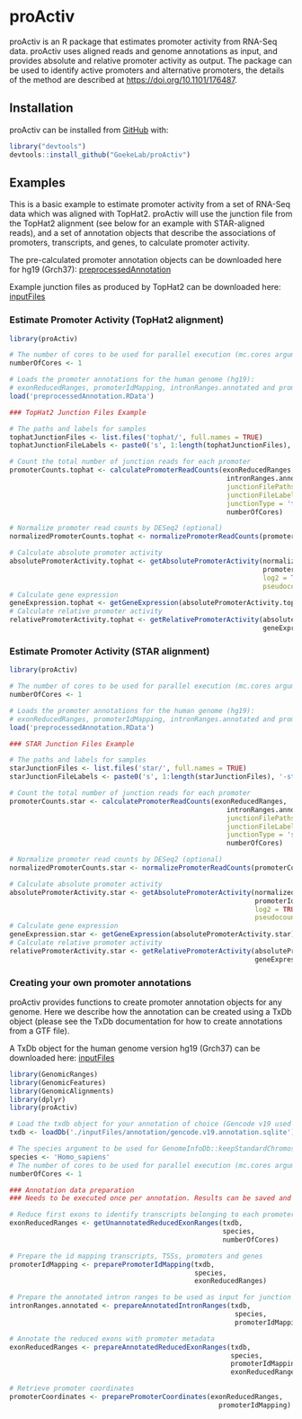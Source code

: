 
<!-- README.md is generated from README.Rmd. Please edit that file -->
proActiv
========

<!-- badges: start -->
<!-- badges: end -->
proActiv is an R package that estimates promoter activity from RNA-Seq data. proActiv uses aligned reads and genome annotations as input, and provides absolute and relative promoter activity as output. The package can be used to identify active promoters and alternative promoters, the details of the method are described at <https://doi.org/10.1101/176487>.

Installation
------------

proActiv can be installed from [GitHub](https://github.com/) with:

``` r
library("devtools")
devtools::install_github("GoekeLab/proActiv")
```

Examples
--------

This is a basic example to estimate promoter activity from a set of RNA-Seq data which was aligned with TopHat2. proActiv will use the junction file from the TopHat2 alignment (see below for an example with STAR-aligned reads), and a set of annotation objects that describe the associations of promoters, transcripts, and genes, to calculate promoter activity.

The pre-calculated promoter annotation objects can be downloaded here for hg19 (Grch37): [preprocessedAnnotation](https://drive.google.com/drive/folders/1dtuP2QIKBTIQd8HecUmDZz2fCI_VaLMl?usp=sharing)

Example junction files as produced by TopHat2 can be downloaded here: [inputFiles](https://drive.google.com/drive/folders/1R8sI97h1ZTdyxbQxG4latR9xN9FF2tq8?usp=sharing)

### Estimate Promoter Activity (TopHat2 alignment)

``` r
library(proActiv)

# The number of cores to be used for parallel execution (mc.cores argument for parallel::mclappy), optional
numberOfCores <- 1

# Loads the promoter annotations for the human genome (hg19):
# exonReducedRanges, promoterIdMapping, intronRanges.annotated and promoterCoordinates
load('preprocessedAnnotation.RData')

### TopHat2 Junction Files Example 

# The paths and labels for samples
tophatJunctionFiles <- list.files('tophat/', full.names = TRUE)
tophatJunctionFileLabels <- paste0('s', 1:length(tophatJunctionFiles), '-tophat')

# Count the total number of junction reads for each promoter
promoterCounts.tophat <- calculatePromoterReadCounts(exonReducedRanges, 
                                                      intronRanges.annotated, 
                                                      junctionFilePaths = tophatJunctionFiles, 
                                                      junctionFileLabels =  tophatJunctionFileLabels, 
                                                      junctionType = 'tophat', 
                                                      numberOfCores)

# Normalize promoter read counts by DESeq2 (optional)
normalizedPromoterCounts.tophat <- normalizePromoterReadCounts(promoterCounts.tophat)

# Calculate absolute promoter activity
absolutePromoterActivity.tophat <- getAbsolutePromoterActivity(normalizedPromoterCounts.tophat, 
                                                               promoterIdMapping, 
                                                               log2 = TRUE, 
                                                               pseudocount = 1)
# Calculate gene expression
geneExpression.tophat <- getGeneExpression(absolutePromoterActivity.tophat)
# Calculate relative promoter activity
relativePromoterActivity.tophat <- getRelativePromoterActivity(absolutePromoterActivity.tophat, 
                                                               geneExpression.tophat)
```

### Estimate Promoter Activity (STAR alignment)

``` r
library(proActiv)

# The number of cores to be used for parallel execution (mc.cores argument for parallel::mclappy), optional
numberOfCores <- 1

# Loads the promoter annotations for the human genome (hg19):
# exonReducedRanges, promoterIdMapping, intronRanges.annotated and promoterCoordinates
load('preprocessedAnnotation.RData')

### STAR Junction Files Example 

# The paths and labels for samples
starJunctionFiles <- list.files('star/', full.names = TRUE)
starJunctionFileLabels <- paste0('s', 1:length(starJunctionFiles), '-star')

# Count the total number of junction reads for each promoter
promoterCounts.star <- calculatePromoterReadCounts(exonReducedRanges, 
                                                      intronRanges.annotated, 
                                                      junctionFilePaths = starJunctionFiles, 
                                                      junctionFileLabels =  starJunctionFileLabels, 
                                                      junctionType = 'star', 
                                                      numberOfCores)

# Normalize promoter read counts by DESeq2 (optional)
normalizedPromoterCounts.star <- normalizePromoterReadCounts(promoterCounts.star)

# Calculate absolute promoter activity
absolutePromoterActivity.star <- getAbsolutePromoterActivity(normalizedPromoterCounts.star, 
                                                             promoterIdMapping, 
                                                             log2 = TRUE, 
                                                             pseudocount = 1)
# Calculate gene expression
geneExpression.star <- getGeneExpression(absolutePromoterActivity.star)
# Calculate relative promoter activity
relativePromoterActivity.star <- getRelativePromoterActivity(absolutePromoterActivity.star, 
                                                             geneExpression.tophat)
```

### Creating your own promoter annotations

proActiv provides functions to create promoter annotation objects for any genome. Here we describe how the annotation can be created using a TxDb object (please see the TxDb documentation for how to create annotations from a GTF file).

A TxDb object for the human genome version hg19 (Grch37) can be downloaded here: [inputFiles](https://drive.google.com/drive/folders/1R8sI97h1ZTdyxbQxG4latR9xN9FF2tq8?usp=sharing)

``` r
library(GenomicRanges)
library(GenomicFeatures)
library(GenomicAlignments)
library(dplyr)
library(proActiv)

# Load the txdb object for your annotation of choice (Gencode v19 used here)
txdb <- loadDb('./inputFiles/annotation/gencode.v19.annotation.sqlite')

# The species argument to be used for GenomeInfoDb::keepStandardChromosomes
species <- 'Homo_sapiens'
# The number of cores to be used for parallel execution (mc.cores argument for parallel::mclappy), optional
numberOfCores <- 1

### Annotation data preparation
### Needs to be executed once per annotation. Results can be saved and loaded later for reuse 

# Reduce first exons to identify transcripts belonging to each promoter
exonReducedRanges <- getUnannotatedReducedExonRanges(txdb, 
                                                     species,
                                                     numberOfCores)

# Prepare the id mapping transcripts, TSSs, promoters and genes
promoterIdMapping <- preparePromoterIdMapping(txdb, 
                                              species,
                                              exonReducedRanges)

# Prepare the annotated intron ranges to be used as input for junction read counting
intronRanges.annotated <- prepareAnnotatedIntronRanges(txdb, 
                                                        species, 
                                                        promoterIdMapping)

# Annotate the reduced exons with promoter metadata
exonReducedRanges <- prepareAnnotatedReducedExonRanges(txdb, 
                                                       species, 
                                                       promoterIdMapping, 
                                                       exonReducedRanges)

# Retrieve promoter coordinates 
promoterCoordinates <- preparePromoterCoordinates(exonReducedRanges,
                                                    promoterIdMapping)
```
